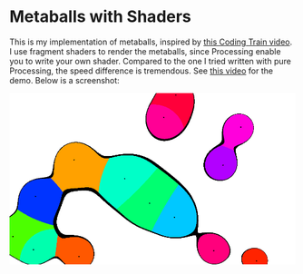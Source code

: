 # Metaballs with Shaders

This is my implementation of metaballs, inspired by [this Coding Train
video](https://www.youtube.com/watch?v=ccYLb7cLB1I). I use fragment
shaders to render the metaballs, since Processing enable you to write
your own shader. Compared to the one I tried written with pure
Processing, the speed difference is tremendous. See [this
video](https://youtu.be/LZfmCuEPRIM) for the demo. Below is a
screenshot:

![Screenshot](screenshot.png)
